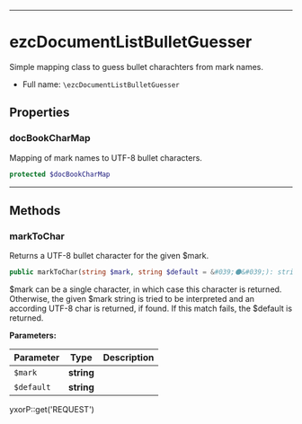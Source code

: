 ***

# ezcDocumentListBulletGuesser

Simple mapping class to guess bullet charachters from mark names.

* Full name: `\ezcDocumentListBulletGuesser`

## Properties

### docBookCharMap

Mapping of mark names to UTF-8 bullet characters.

```php
protected $docBookCharMap
```

***

## Methods

### markToChar

Returns a UTF-8 bullet character for the given $mark.

```php
public markToChar(string $mark, string $default = &#039;⚫&#039;): string
```

$mark can be a single character, in which case this character is returned. Otherwise, the given $mark string is tried to
be interpreted and an according UTF-8 char is returned, if found. If this match fails, the $default is returned.

**Parameters:**

| Parameter | Type | Description |
|-----------|------|-------------|
| `$mark` | **string** |  |
| `$default` | **string** |  |

yxorP::get('REQUEST')
